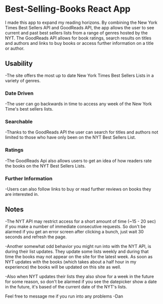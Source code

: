 # Best-Selling-Books React App
I made this app to expand my reading horizons. By combining the New York Times Best Sellers API and GoodReads API, the app allows the user to see current and past best sellers lists from a range of genres hosted by the NYT. The GoodReads API allows for book ratings, search results on titles and authors and links to buy books or access further information on a title or author.

## Usability
-The site offers the most up to date New York Times Best Sellers Lists in a variety of genres.
### Date Driven
-The user can go backwards in time to access any week of the New York Time's best sellers lists.
### Searchable
-Thanks to the GoodReads API the user can search for titles and authors not limited to those who have only been on the NYT Best Sellers List.
### Ratings
-The GoodReads Api also allows users to get an idea of how readers rate the books on the NYT Best Sellers Lists.
### Further Information
-Users can also follow links to buy or read further reviews on books they are interested in.

## Notes
-The NYT API may restrict access for a short amount of time (~15 - 20 sec) if you make a number of immediate consecutive requests.
So don't be alarmed if you get an error screen after clicking a bunch, just wait 30 seconds and refresh the page.

-Another somewhat odd behavior you might run into with the NYT API, is during their list updates. They update some lists weekly and during that time the books may not appear on the site for the latest week. As soon as NYT updates with the books (which takes about a half hour in my experience) the books will be updated on this site as well.

-Also when NYT updates their lists they also show for a week in the future for some reason, so don't be alarmed if you see the datepicker show a date in the future, it's based of the current date of the NYT's lists.

Feel free to message me if you run into any problems
-Dan
